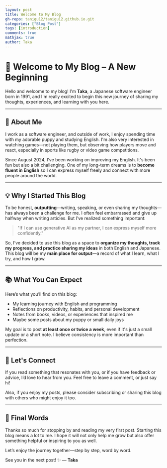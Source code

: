 ```yaml
---
layout: post
title: Welcome to My Blog
gh-repo: tanigu12/tanigu12.github.io.git
categories: ["Blog Post"]
tags: [introduction]
comments: true
mathjax: true
author: Taka
---
```


# 🌱 Welcome to My Blog – A New Beginning

Hello and welcome to my blog!
I'm **Taka**, a Japanese software engineer born in 1991, and I'm really excited to begin this new journey of sharing my thoughts, experiences, and learning with you here.

---

## 👋 About Me

I work as a software engineer, and outside of work, I enjoy spending time with my adorable puppy and studying English.
I'm also very interested in watching games—not playing them, but observing how players move and react, especially in sports like rugby or video game competitions.

Since August 2024, I’ve been working on improving my English. It's been fun but also a bit challenging. One of my long-term dreams is to **become fluent in English** so I can express myself freely and connect with more people around the world.

---

## 💡 Why I Started This Blog

To be honest, **outputting**—writing, speaking, or even sharing my thoughts—has always been a challenge for me. I often feel embarrassed and give up halfway when writing articles. But I’ve realized something important:

> "If I can use generative AI as my partner, I can express myself more confidently."

So, I’ve decided to use this blog as a space to **organize my thoughts, track my progress, and practice sharing my ideas** in both English and Japanese.
This blog will be my **main place for output**—a record of what I learn, what I try, and how I grow.

---

## 📚 What You Can Expect

Here’s what you’ll find on this blog:

- My learning journey with English and programming
- Reflections on productivity, habits, and personal development
- Notes from books, videos, or experiences that inspired me
- Maybe some posts about my puppy or small daily joys

My goal is to post **at least once or twice a week**, even if it's just a small update or a short note. I believe consistency is more important than perfection.

---

## 🤝 Let's Connect

If you read something that resonates with you, or if you have feedback or advice, I’d love to hear from you.
Feel free to leave a comment, or just say hi!

Also, if you enjoy my posts, please consider subscribing or sharing this blog with others who might enjoy it too.

---

## 🙏 Final Words

Thanks so much for stopping by and reading my very first post.
Starting this blog means a lot to me. I hope it will not only help me grow but also offer something helpful or inspiring to you as well.

Let’s enjoy the journey together—step by step, word by word.

See you in the next post! ✨
— **Taka**
